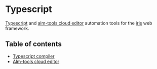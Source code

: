 # Typescript

[Typescript](http://www.typescriptlang.org/) and [alm-tools cloud editor](http://alm.tools/) automation tools for the [iris](https://github.com/sniperkit/iris) web framework.


## Table of contents

* [Typescript compiler](_examples/typescript/main.go)
* [Alm-tools cloud editor](_examples/editor/main.go)